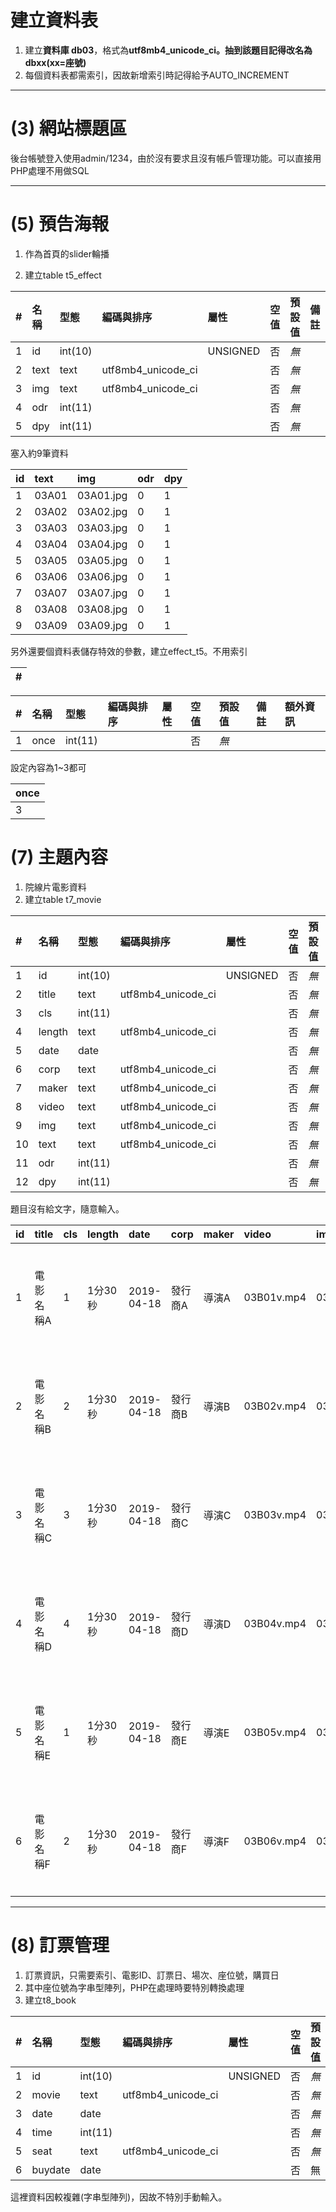 # 建立資料表

1. 建立**資料庫 db03**，格式為**utf8mb4\_unicode\_ci。抽到該題目記得改名為dbxx\(xx=座號\)**
2. 每個資料表都需索引，因故新增索引時記得給予AUTO\_INCREMENT

---

# \(3\) 網站標題區

後台帳號登入使用admin/1234，由於沒有要求且沒有帳戶管理功能。可以直接用PHP處理不用做SQL

---

# \(5\) 預告海報

1. 作為首頁的slider輪播

2. 建立table t5\_effect

| \# | 名稱 | 型態 | 編碼與排序 | 屬性 | 空值 | 預設值 | 備註 | 額外資訊 |
| :--- | :--- | :--- | :--- | :--- | :--- | :--- | :--- | :--- |
| 1 | id | int\(10\) |  | UNSIGNED | 否 | _無_ |  | AUTO\_INCREMENT |
| 2 | text | text | utf8mb4\_unicode\_ci |  | 否 | _無_ |  |  |
| 3 | img | text | utf8mb4\_unicode\_ci |  | 否 | _無_ |  |  |
| 4 | odr | int\(11\) |  |  | 否 | _無_ |  |  |
| 5 | dpy | int\(11\) |  |  | 否 | _無_ |  |  |

塞入約9筆資料

| id | text | img | odr | dpy |
| :--- | :--- | :--- | :--- | :--- |
| 1 | 03A01 | 03A01.jpg | 0 | 1 |
| 2 | 03A02 | 03A02.jpg | 0 | 1 |
| 3 | 03A03 | 03A03.jpg | 0 | 1 |
| 4 | 03A04 | 03A04.jpg | 0 | 1 |
| 5 | 03A05 | 03A05.jpg | 0 | 1 |
| 6 | 03A06 | 03A06.jpg | 0 | 1 |
| 7 | 03A07 | 03A07.jpg | 0 | 1 |
| 8 | 03A08 | 03A08.jpg | 0 | 1 |
| 9 | 03A09 | 03A09.jpg | 0 | 1 |

另外還要個資料表儲存特效的參數，建立effect\_t5。不用索引

| \# |
| :--- |


| \# | 名稱 | 型態 | 編碼與排序 | 屬性 | 空值 | 預設值 | 備註 | 額外資訊 |
| :--- | :--- | :--- | :--- | :--- | :--- | :--- | :--- | :--- |
| 1 | once | int\(11\) |  |  | 否 | _無_ |  |  |

設定內容為1~3都可

| once |
| :--- |
| 3 |

# \(7\) 主題內容

1. 院線片電影資料
2. 建立table t7\_movie

| \# | 名稱 | 型態 | 編碼與排序 | 屬性 | 空值 | 預設值 | 備註 | 額外資訊 |
| :--- | :--- | :--- | :--- | :--- | :--- | :--- | :--- | :--- |
| 1 | id | int\(10\) |  | UNSIGNED | 否 | _無_ |  | AUTO\_INCREMENT |
| 2 | title | text | utf8mb4\_unicode\_ci |  | 否 | _無_ |  |  |
| 3 | cls | int\(11\) |  |  | 否 | _無_ |  |  |
| 4 | length | text | utf8mb4\_unicode\_ci |  | 否 | _無_ |  |  |
| 5 | date | date |  |  | 否 | _無_ |  |  |
| 6 | corp | text | utf8mb4\_unicode\_ci |  | 否 | _無_ |  |  |
| 7 | maker | text | utf8mb4\_unicode\_ci |  | 否 | _無_ |  |  |
| 8 | video | text | utf8mb4\_unicode\_ci |  | 否 | _無_ |  |  |
| 9 | img | text | utf8mb4\_unicode\_ci |  | 否 | _無_ |  |  |
| 10 | text | text | utf8mb4\_unicode\_ci |  | 否 | _無_ |  |  |
| 11 | odr | int\(11\) |  |  | 否 | _無_ |  |  |
| 12 | dpy | int\(11\) |  |  | 否 | _無_ |  |  |

題目沒有給文字，隨意輸入。

| id | title | cls | length | date | corp | maker | video | img | text | odr | dpy |
| :--- | :--- | :--- | :--- | :--- | :--- | :--- | :--- | :--- | :--- | :--- | :--- |
| 1 | 電影名稱A | 1 | 1分30秒 | 2019-04-18 | 發行商A | 導演A | 03B01v.mp4 | 03B01.png | 內容與劇情介紹A | 0 | 1 |
| 2 | 電影名稱B | 2 | 1分30秒 | 2019-04-18 | 發行商B | 導演B | 03B02v.mp4 | 03B02.png | 內容與劇情介紹B | 0 | 1 |
| 3 | 電影名稱C | 3 | 1分30秒 | 2019-04-18 | 發行商C | 導演C | 03B03v.mp4 | 03B03.png | 內容與劇情介紹C | 0 | 1 |
| 4 | 電影名稱D | 4 | 1分30秒 | 2019-04-18 | 發行商D | 導演D | 03B04v.mp4 | 03B04.png | 內容與劇情介紹D | 0 | 1 |
| 5 | 電影名稱E | 1 | 1分30秒 | 2019-04-18 | 發行商E | 導演E | 03B05v.mp4 | 03B05.png | 內容與劇情介紹E | 0 | 1 |
| 6 | 電影名稱F | 2 | 1分30秒 | 2019-04-18 | 發行商F | 導演F | 03B06v.mp4 | 03B06.png | 內容與劇情介紹F | 0 | 1 |

---

# \(8\) 訂票管理

1. 訂票資訊，只需要索引、電影ID、訂票日、場次、座位號，購買日
2. 其中座位號為字串型陣列，PHP在處理時要特別轉換處理
3. 建立t8\_book

| \# | 名稱 | 型態 | 編碼與排序 | 屬性 | 空值 | 預設值 | 備註 | 額外資訊 |
| :--- | :--- | :--- | :--- | :--- | :--- | :--- | :--- | :--- |
| 1 | id | int\(10\) |  | UNSIGNED | 否 | _無_ |  | AUTO\_INCREMENT |
| 2 | movie | text | utf8mb4\_unicode\_ci |  | 否 | _無_ |  |  |
| 3 | date | date |  |  | 否 | _無_ |  |  |
| 4 | time | int\(11\) |  |  | 否 | _無_ |  |  |
| 5 | seat | text | utf8mb4\_unicode\_ci |  | 否 | _無_ |  |  |
| 6 | buydate | date |  |  | 否 | 無 |  |  |

這裡資料因較複雜\(字串型陣列\)，因故不特別手動輸入。

